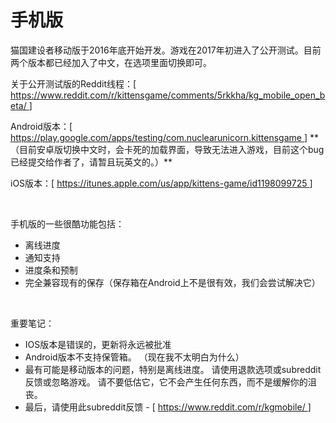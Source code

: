 # 手机版
<p>
			猫国建设者移动版于2016年底开始开发。游戏在2017年初进入了公开测试。目前两个版本都已经加入了中文，在选项里面切换即可。
</p>
<p>
			关于公开测试版的Reddit线程：[
	<a href="https://www.reddit.com/r/kittensgame/comments/5rkkha/kg_mobile_open_beta/"
	class="external">
				https://www.reddit.com/r/kittensgame/comments/5rkkha/kg_mobile_open_beta/
	</a>
			]
</p>
<p>
			Android版本：[
	<a href="https://play.google.com/apps/testing/com.nuclearunicorn.kittensgame"
	class="external">
				https://play.google.com/apps/testing/com.nuclearunicorn.kittensgame
	</a>
			]
      **（目前安卓版切换中文时，会卡死的加载界面，导致无法进入游戏，目前这个bug已经提交给作者了，请暂且玩英文的。）**
</p>
<p>
			iOS版本：[
	<a href="https://itunes.apple.com/us/app/kittens-game/id1198099725" class="external">
				https://itunes.apple.com/us/app/kittens-game/id1198099725
	</a>
			]
</p>
<p>
	<br style="clear:both">
</p>
<p>
			手机版的一些很酷功能包括：
</p>
<ul>
	<li>
				离线进度
	</li>
	<li>
				通知支持
	</li>
	<li>
				进度条和预制
	</li>
	<li>
				完全兼容现有的保存（保存箱在Android上不是很有效，我们会尝试解决它）
	</li>
</ul>
<p>
	<br style="clear:both">
</p>
<p>
			重要笔记：
</p>
<ul>
	<li>
				IOS版本是错误的，更新将永远被批准
	</li>
	<li>
				Android版本不支持保管箱。
				（现在我不太明白为什么）
	</li>
	<li>
				最有可能是移动版本的问题，特别是离线进度。
				请使用退款选项或subreddit反馈或忽略游戏。
				请不要低估它，它不会产生任何东西，而不是缓解你的沮丧。
	</li>
	<li>
				最后，请使用此subreddit反馈 - [
		<a href="https://www.reddit.com/r/kgmobile/" class="external">
					https://www.reddit.com/r/kgmobile/
		</a>
				]
	</li>
</ul>
<p style="float:right;margin:6px">
</p>
